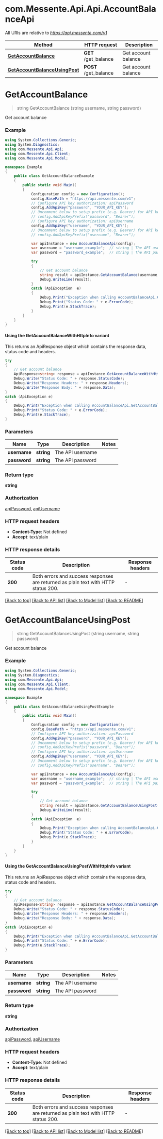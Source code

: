 # com.Messente.Api.Api.AccountBalanceApi

All URIs are relative to *https://api.messente.com/v1*

| Method | HTTP request | Description |
|--------|--------------|-------------|
| [**GetAccountBalance**](AccountBalanceApi.md#getaccountbalance) | **GET** /get_balance | Get account balance |
| [**GetAccountBalanceUsingPost**](AccountBalanceApi.md#getaccountbalanceusingpost) | **POST** /get_balance | Get account balance |

<a id="getaccountbalance"></a>
# **GetAccountBalance**
> string GetAccountBalance (string username, string password)

Get account balance

### Example
```csharp
using System.Collections.Generic;
using System.Diagnostics;
using com.Messente.Api.Api;
using com.Messente.Api.Client;
using com.Messente.Api.Model;

namespace Example
{
    public class GetAccountBalanceExample
    {
        public static void Main()
        {
            Configuration config = new Configuration();
            config.BasePath = "https://api.messente.com/v1";
            // Configure API key authorization: apiPassword
            config.AddApiKey("password", "YOUR_API_KEY");
            // Uncomment below to setup prefix (e.g. Bearer) for API key, if needed
            // config.AddApiKeyPrefix("password", "Bearer");
            // Configure API key authorization: apiUsername
            config.AddApiKey("username", "YOUR_API_KEY");
            // Uncomment below to setup prefix (e.g. Bearer) for API key, if needed
            // config.AddApiKeyPrefix("username", "Bearer");

            var apiInstance = new AccountBalanceApi(config);
            var username = "username_example";  // string | The API username
            var password = "password_example";  // string | The API password

            try
            {
                // Get account balance
                string result = apiInstance.GetAccountBalance(username, password);
                Debug.WriteLine(result);
            }
            catch (ApiException  e)
            {
                Debug.Print("Exception when calling AccountBalanceApi.GetAccountBalance: " + e.Message);
                Debug.Print("Status Code: " + e.ErrorCode);
                Debug.Print(e.StackTrace);
            }
        }
    }
}
```

#### Using the GetAccountBalanceWithHttpInfo variant
This returns an ApiResponse object which contains the response data, status code and headers.

```csharp
try
{
    // Get account balance
    ApiResponse<string> response = apiInstance.GetAccountBalanceWithHttpInfo(username, password);
    Debug.Write("Status Code: " + response.StatusCode);
    Debug.Write("Response Headers: " + response.Headers);
    Debug.Write("Response Body: " + response.Data);
}
catch (ApiException e)
{
    Debug.Print("Exception when calling AccountBalanceApi.GetAccountBalanceWithHttpInfo: " + e.Message);
    Debug.Print("Status Code: " + e.ErrorCode);
    Debug.Print(e.StackTrace);
}
```

### Parameters

| Name | Type | Description | Notes |
|------|------|-------------|-------|
| **username** | **string** | The API username |  |
| **password** | **string** | The API password |  |

### Return type

**string**

### Authorization

[apiPassword](../README.md#apiPassword), [apiUsername](../README.md#apiUsername)

### HTTP request headers

 - **Content-Type**: Not defined
 - **Accept**: text/plain


### HTTP response details
| Status code | Description | Response headers |
|-------------|-------------|------------------|
| **200** | Both errors and success responses are returned as plain text with HTTP status 200. |  -  |

[[Back to top]](#) [[Back to API list]](../README.md#documentation-for-api-endpoints) [[Back to Model list]](../README.md#documentation-for-models) [[Back to README]](../README.md)

<a id="getaccountbalanceusingpost"></a>
# **GetAccountBalanceUsingPost**
> string GetAccountBalanceUsingPost (string username, string password)

Get account balance

### Example
```csharp
using System.Collections.Generic;
using System.Diagnostics;
using com.Messente.Api.Api;
using com.Messente.Api.Client;
using com.Messente.Api.Model;

namespace Example
{
    public class GetAccountBalanceUsingPostExample
    {
        public static void Main()
        {
            Configuration config = new Configuration();
            config.BasePath = "https://api.messente.com/v1";
            // Configure API key authorization: apiPassword
            config.AddApiKey("password", "YOUR_API_KEY");
            // Uncomment below to setup prefix (e.g. Bearer) for API key, if needed
            // config.AddApiKeyPrefix("password", "Bearer");
            // Configure API key authorization: apiUsername
            config.AddApiKey("username", "YOUR_API_KEY");
            // Uncomment below to setup prefix (e.g. Bearer) for API key, if needed
            // config.AddApiKeyPrefix("username", "Bearer");

            var apiInstance = new AccountBalanceApi(config);
            var username = "username_example";  // string | The API username
            var password = "password_example";  // string | The API password

            try
            {
                // Get account balance
                string result = apiInstance.GetAccountBalanceUsingPost(username, password);
                Debug.WriteLine(result);
            }
            catch (ApiException  e)
            {
                Debug.Print("Exception when calling AccountBalanceApi.GetAccountBalanceUsingPost: " + e.Message);
                Debug.Print("Status Code: " + e.ErrorCode);
                Debug.Print(e.StackTrace);
            }
        }
    }
}
```

#### Using the GetAccountBalanceUsingPostWithHttpInfo variant
This returns an ApiResponse object which contains the response data, status code and headers.

```csharp
try
{
    // Get account balance
    ApiResponse<string> response = apiInstance.GetAccountBalanceUsingPostWithHttpInfo(username, password);
    Debug.Write("Status Code: " + response.StatusCode);
    Debug.Write("Response Headers: " + response.Headers);
    Debug.Write("Response Body: " + response.Data);
}
catch (ApiException e)
{
    Debug.Print("Exception when calling AccountBalanceApi.GetAccountBalanceUsingPostWithHttpInfo: " + e.Message);
    Debug.Print("Status Code: " + e.ErrorCode);
    Debug.Print(e.StackTrace);
}
```

### Parameters

| Name | Type | Description | Notes |
|------|------|-------------|-------|
| **username** | **string** | The API username |  |
| **password** | **string** | The API password |  |

### Return type

**string**

### Authorization

[apiPassword](../README.md#apiPassword), [apiUsername](../README.md#apiUsername)

### HTTP request headers

 - **Content-Type**: Not defined
 - **Accept**: text/plain


### HTTP response details
| Status code | Description | Response headers |
|-------------|-------------|------------------|
| **200** | Both errors and success responses are returned as plain text with HTTP status 200. |  -  |

[[Back to top]](#) [[Back to API list]](../README.md#documentation-for-api-endpoints) [[Back to Model list]](../README.md#documentation-for-models) [[Back to README]](../README.md)

